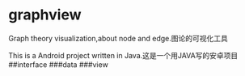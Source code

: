 # graphview
Graph theory visualization,about node and edge.图论的可视化工具

This is a Android project written in Java.这是一个用JAVA写的安卓项目
##interface
###data
###view


